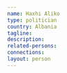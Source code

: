 ```yaml
---
name: Haxhi Aliko
type: politician
country: Albania
tagline:
description:
related-persons:
connections:
layout: person
---
```


